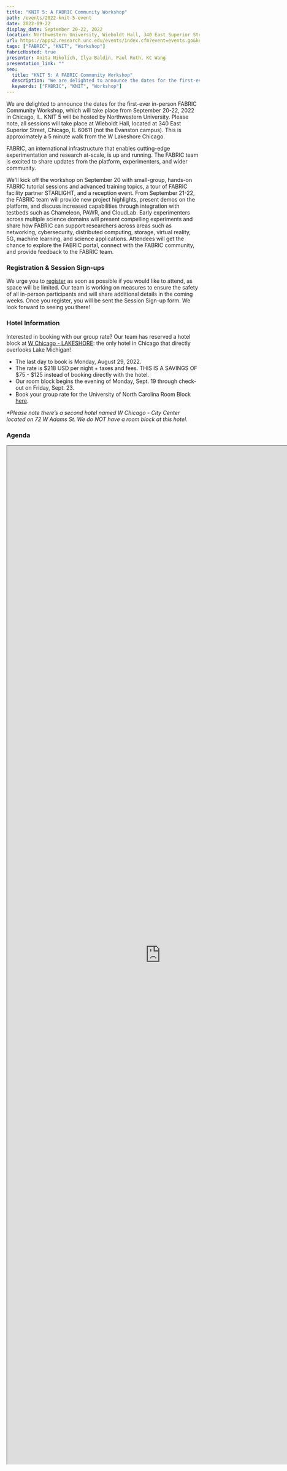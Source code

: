 ```yaml
---
title: "KNIT 5: A FABRIC Community Workshop"
path: /events/2022-knit-5-event
date: 2022-09-22
display_date: September 20-22, 2022
location: Northwestern University, Wieboldt Hall, 340 East Superior Street, Chicago, IL 60611 (Please note this is not the Evanston campus)
url: https://apps2.research.unc.edu/events/index.cfm?event=events.go&key=B347
tags: ["FABRIC", "KNIT", "Workshop"]
fabricHosted: true
presenter: Anita Nikolich, Ilya Baldin, Paul Ruth, KC Wang
presentation_link: ""
seo:
  title: "KNIT 5: A FABRIC Community Workshop"
  description: "We are delighted to announce the dates for the first-ever in-person FABRIC Community Workshop, which will take place from September 20-22, 2022 in Chicago, IL. KNIT 5 will be hosted by Northwestern University."
  keywords: ["FABRIC", "KNIT", "Workshop"]
---
```


We are delighted to announce the dates for the first-ever in-person FABRIC Community Workshop, which will take place from September 20-22, 2022 in Chicago, IL. KNIT 5 will be hosted by Northwestern University. Please note, all sessions will take place at Wieboldt Hall, located at 340 East Superior Street, Chicago, IL 60611 (not the Evanston campus). This is approximately a 5 minute walk from the W Lakeshore Chicago.

FABRIC, an international infrastructure that enables cutting-edge experimentation and research at-scale, is up and running. The FABRIC team is excited to share updates from the platform, experimenters, and wider community.

We'll kick off the workshop on September 20 with small-group, hands-on FABRIC tutorial sessions and advanced training topics, a tour of FABRIC facility partner STARLIGHT, and a reception event. From September 21-22, the FABRIC team will provide new project highlights, present demos on the platform, and discuss increased capabilities through integration with testbeds such as Chameleon, PAWR, and CloudLab. Early experimenters across multiple science domains will present compelling experiments and share how FABRIC can support researchers across areas such as networking, cybersecurity, distributed computing, storage, virtual reality, 5G, machine learning, and science applications. Attendees will get the chance to explore the FABRIC portal, connect with the FABRIC community, and provide feedback to the FABRIC team.

### Registration & Session Sign-ups

We urge you to [register](https://apps2.research.unc.edu/events/index.cfm?event=events.go&key=B347) as soon as possible if you would like to attend, as space will be limited. Our team is working on measures to ensure the safety of all in-person participants and will share additional details in the coming weeks. Once you register, you will be sent the Session Sign-up form. We look forward to seeing you there!

### Hotel Information

Interested in booking with our group rate? Our team has reserved a hotel block at [W Chicago - LAKESHORE](https://www.google.com/maps/place/W+Chicago+-+Lakeshore/@41.8939186,-87.6153661,17z/): the only hotel in Chicago that directly overlooks Lake Michigan!

- The last day to book is Monday, August 29, 2022.
- The rate is $218 USD per night + taxes and fees. THIS IS A SAVINGS OF $75 - $125 instead of booking directly with the hotel.
- Our room block begins the evening of Monday, Sept. 19 through check-out on Friday, Sept. 23.
- Book your group rate for the University of North Carolina Room Block [here](https://www.marriott.com/events/start.mi?id=1651513173333&key=GRP).

_\*Please note there’s a second hotel named W Chicago - City Center located on 72 W Adams St. We do NOT have a room block at this hotel._

### Agenda

<iframe src="https://docs.google.com/document/d/e/2PACX-1vQQFxN58qvOwI5faqbkBa-UfG3FkvgUeRhkcnp3XXwnER-bPSUE4TaGKQCzySYFR8fXe1WoRJUuhvDj/pub?embedded=true" height="2650" width="800"></iframe>
